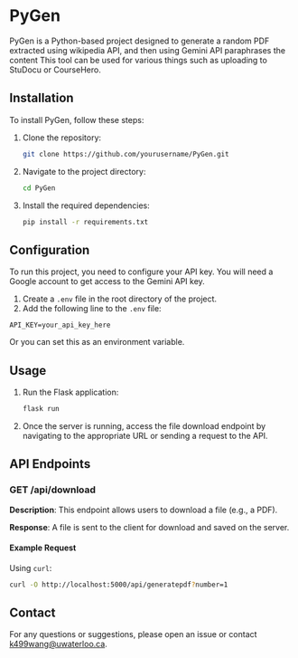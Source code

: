 # PyGen

PyGen is a Python-based project designed to generate a random PDF extracted using wikipedia API, and then using Gemini API paraphrases the content This tool can be used for various things such as uploading to StuDocu or CourseHero.

## Installation

To install PyGen, follow these steps:

1. Clone the repository:
    ```bash
    git clone https://github.com/yourusername/PyGen.git
    ```
2. Navigate to the project directory:
    ```bash
    cd PyGen
    ```
3. Install the required dependencies:
    ```bash
    pip install -r requirements.txt
    ```

## Configuration

To run this project, you need to configure your API key. You will need a Google account to get access to the Gemini API key.

1. Create a `.env` file in the root directory of the project.
2. Add the following line to the `.env` file:

`API_KEY=your_api_key_here`

Or you can set this as an environment variable.

## Usage

1. Run the Flask application:

    ```bash
    flask run
    ```

2. Once the server is running, access the file download endpoint by navigating to the appropriate URL or sending a request to the API.

## API Endpoints

### GET /api/download

**Description**: This endpoint allows users to download a file (e.g., a PDF).

**Response**: A file is sent to the client for download and saved on the server.

#### Example Request

Using `curl`:

```bash
curl -O http://localhost:5000/api/generatepdf?number=1
```

## Contact

For any questions or suggestions, please open an issue or contact k499wang@uwaterloo.ca.